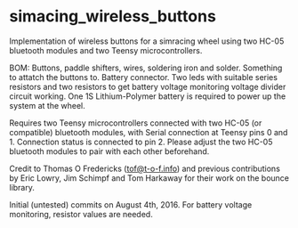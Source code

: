 # simacing_wireless_buttons
Implementation of wireless buttons for a simracing wheel using two HC-05 bluetooth modules and two Teensy microcontrollers.

BOM: Buttons, paddle shifters, wires, soldering iron and solder. Something to attatch the buttons to. Battery connector. 
Two leds with suitable series resistors and two resistors to get battery voltage monitoring voltage divider circuit working. 
One 1S Lithium-Polymer battery is required to power up the system at the wheel.

Requires two Teensy microcontrollers connected with two HC-05 (or compatible) bluetooth modules, with Serial connection 
at Teensy pins 0 and 1. Connection status is connected to pin 2. Please adjust the two HC-05 bluetooth modules to pair with 
each other beforehand.

Credit to
  Thomas O Fredericks (tof@t-o-f.info)
  and previous contributions by Eric Lowry, Jim Schimpf and Tom Harkaway
for their work on the bounce library.

Initial (untested) commits on August 4th, 2016. For battery voltage monitoring, resistor values are needed.
